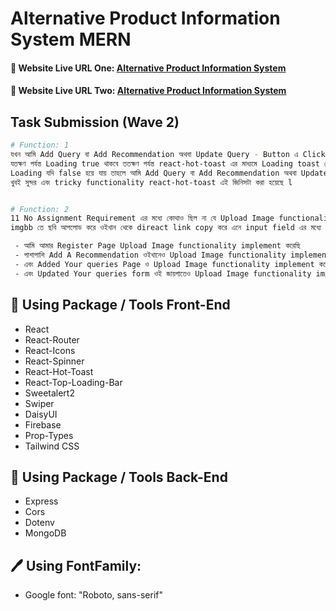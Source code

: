 # Alternative Product Information System MERN

#### 🔗 Website Live URL One: [Alternative Product Information System](https://alternative-product-info-b80e6.web.app/)

#### 🔗 Website Live URL Two: [Alternative Product Information System](https://alternative-product-info-b80e6.firebaseapp.com/)

## Task Submission (Wave 2)

```bash
# Function: 1
যখন আমি Add Query বা Add Recommendation অথবা Update Query - Button এ Click করার পর
যতক্ষণ পর্যন্ত Loading true থাকবে ততক্ষণ পর্যন্ত react-hot-toast এর মাধ্যমে Loading toast দেখাবে l
Loading যদি false হয়ে যায় তাহলে আমি Add Query বা Add Recommendation অথবা Update Query Successful message এর toast দেখাবে l
খুবই সুন্দর এবং tricky functionality react-hot-toast এই জিনিসটা করা হয়েছে l


# Function: 2
11 No Assignment Requirement এর মধ্যে কোথাও ছিল না যে Upload Image functionality system এর কথা,
imgbb তে ছবি আপলোড করে ওইখান থেকে direact link copy করে এনে input field এর মধ্যে বসাতে হতো l

 - আমি আমার Register Page Upload Image functionality implement করেছি
 - পাশাপাশি Add A Recommendation ওইখানেও Upload Image functionality implement করেছি
 - এবং Added Your queries Page ও Upload Image functionality implement করেছি
 - এবং Updated Your queries form ওই জায়গাতেও Upload Image functionality implement করেছি

```

## 🧰 Using Package / Tools Front-End

- React
- React-Router
- React-Icons
- React-Spinner
- React-Hot-Toast
- React-Top-Loading-Bar
- Sweetalert2
- Swiper
- DaisyUI
- Firebase
- Prop-Types
- Tailwind CSS

## 🧰 Using Package / Tools Back-End

- Express
- Cors
- Dotenv
- MongoDB

## 🖊️ Using FontFamily:

- Google font: "Roboto, sans-serif"

```

```
